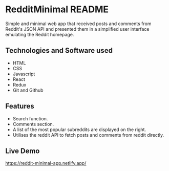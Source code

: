 # RedditMinimal README

Simple and minimal web app that received posts and comments from Reddit's JSON API and presented them in a simplified user interface emulating the Reddit homepage. 

## Technologies and Software used

* HTML
* CSS
* Javascript
* React
* Redux
* Git and Github

## Features

* Search function.
* Comments section.
* A list of the most popular subreddits are displayed on the right.
* Utilises the reddit API to fetch posts and comments from reddit directly.

## Live Demo 

https://reddit-minimal-app.netlify.app/



